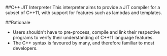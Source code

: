 ##C++ JIT Interpreter
This interpreter aims to provide a JIT compiler for a subset of C++11, with support for features such as
lambdas and templates.

##Rationale
- Users shouldn't have to pre-process, compile and link their respective programs to verify their understanding
of C++11 language features.
- The C++ syntax is favoured by many, and therefore familiar to most developers.